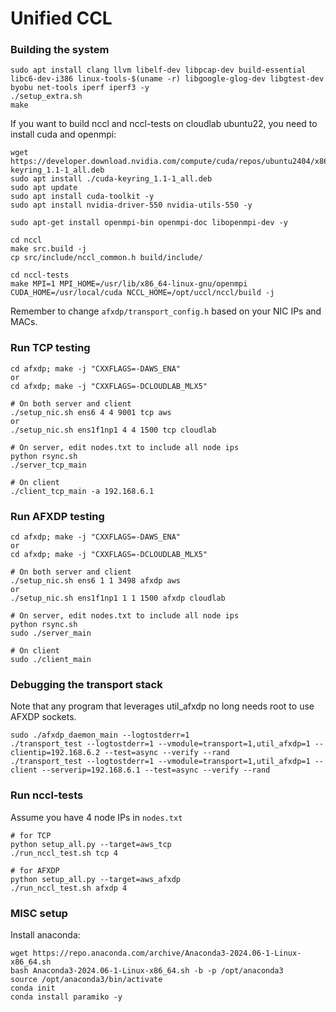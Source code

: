# Unified CCL

### Building the system

```
sudo apt install clang llvm libelf-dev libpcap-dev build-essential libc6-dev-i386 linux-tools-$(uname -r) libgoogle-glog-dev libgtest-dev byobu net-tools iperf iperf3 -y
./setup_extra.sh
make
```

If you want to build nccl and nccl-tests on cloudlab ubuntu22, you need to install cuda and openmpi: 
```
wget https://developer.download.nvidia.com/compute/cuda/repos/ubuntu2404/x86_64/cuda-keyring_1.1-1_all.deb
sudo apt install ./cuda-keyring_1.1-1_all.deb
sudo apt update
sudo apt install cuda-toolkit -y
sudo apt install nvidia-driver-550 nvidia-utils-550 -y

sudo apt-get install openmpi-bin openmpi-doc libopenmpi-dev -y

cd nccl
make src.build -j
cp src/include/nccl_common.h build/include/

cd nccl-tests
make MPI=1 MPI_HOME=/usr/lib/x86_64-linux-gnu/openmpi CUDA_HOME=/usr/local/cuda NCCL_HOME=/opt/uccl/nccl/build -j
```

Remember to change `afxdp/transport_config.h` based on your NIC IPs and MACs. 

### Run TCP testing

```
cd afxdp; make -j "CXXFLAGS=-DAWS_ENA"
or 
cd afxdp; make -j "CXXFLAGS=-DCLOUDLAB_MLX5"

# On both server and client
./setup_nic.sh ens6 4 4 9001 tcp aws
or
./setup_nic.sh ens1f1np1 4 4 1500 tcp cloudlab

# On server, edit nodes.txt to include all node ips
python rsync.sh
./server_tcp_main

# On client
./client_tcp_main -a 192.168.6.1
```

### Run AFXDP testing

```
cd afxdp; make -j "CXXFLAGS=-DAWS_ENA"
or 
cd afxdp; make -j "CXXFLAGS=-DCLOUDLAB_MLX5"

# On both server and client
./setup_nic.sh ens6 1 1 3498 afxdp aws
or
./setup_nic.sh ens1f1np1 1 1 1500 afxdp cloudlab

# On server, edit nodes.txt to include all node ips
python rsync.sh
sudo ./server_main

# On client
sudo ./client_main
```

### Debugging the transport stack

Note that any program that leverages util_afxdp no long needs root to use AFXDP sockets.

```
sudo ./afxdp_daemon_main --logtostderr=1
./transport_test --logtostderr=1 --vmodule=transport=1,util_afxdp=1 --clientip=192.168.6.2 --test=async --verify --rand
./transport_test --logtostderr=1 --vmodule=transport=1,util_afxdp=1 --client --serverip=192.168.6.1 --test=async --verify --rand
```

### Run nccl-tests

Assume you have 4 node IPs in `nodes.txt`

```
# for TCP
python setup_all.py --target=aws_tcp
./run_nccl_test.sh tcp 4

# for AFXDP
python setup_all.py --target=aws_afxdp
./run_nccl_test.sh afxdp 4
```

### MISC setup

Install anaconda: 
```
wget https://repo.anaconda.com/archive/Anaconda3-2024.06-1-Linux-x86_64.sh
bash Anaconda3-2024.06-1-Linux-x86_64.sh -b -p /opt/anaconda3
source /opt/anaconda3/bin/activate
conda init
conda install paramiko -y
```
